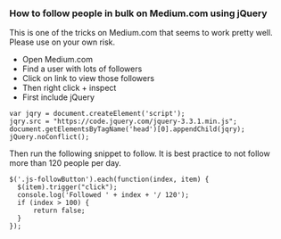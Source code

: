 ### How to follow people in bulk on Medium.com using jQuery

This is one of the tricks on Medium.com that seems to work pretty well. Please use on your own risk.

- Open Medium.com
- Find a user with lots of followers
- Click on link to view those followers
- Then right click + inspect
- First include jQuery

```
var jqry = document.createElement('script');
jqry.src = "https://code.jquery.com/jquery-3.3.1.min.js";
document.getElementsByTagName('head')[0].appendChild(jqry);
jQuery.noConflict();
```

Then run the following snippet to follow. It is best practice to not follow more than 120 people per day.

```
$('.js-followButton').each(function(index, item) {
  $(item).trigger("click");
  console.log('Followed ' + index + '/ 120');
  if (index > 100) {
      return false;
  }
});
```